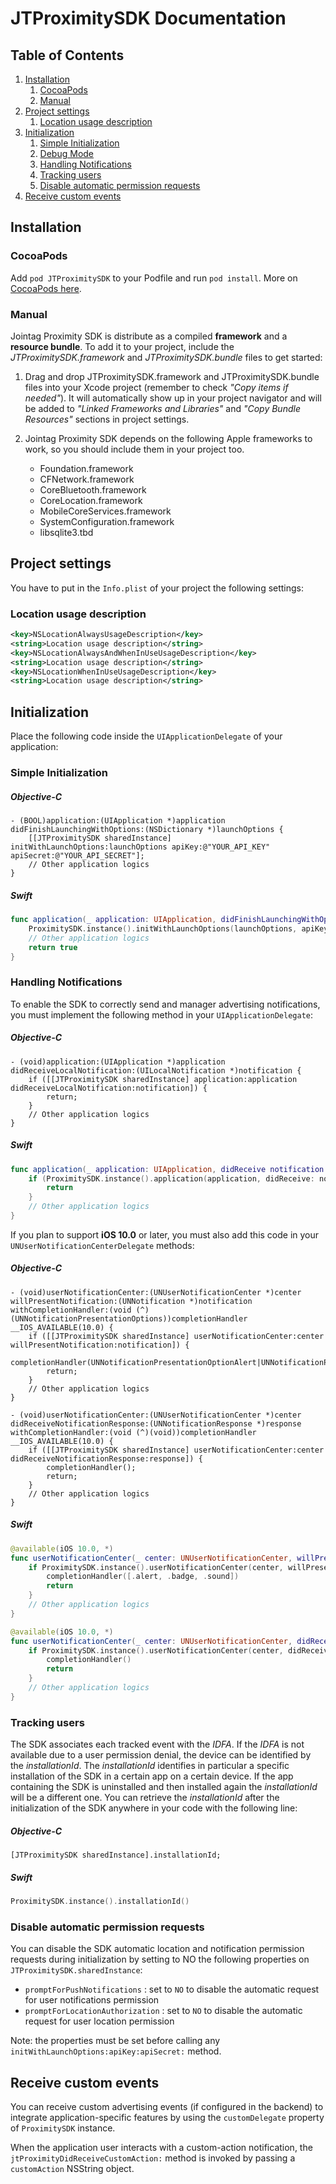 # JTProximitySDK Documentation

## Table of Contents

1. [Installation](#user-content-installation)
    1. [CocoaPods](#user-content-cocoapods)
    2. [Manual](#user-content-manual)
2. [Project settings](#user-content-project-settings)
    1. [Location usage description](#user-content-location-usage-description)
3. [Initialization](#user-content-initialization)
    1. [Simple Initialization](#user-content-simple-initialization)
    2. [Debug Mode](#user-content-debug-mode)
    3. [Handling Notifications](#user-content-handling-notifications)
    4. [Tracking users](#user-content-tracking-users)
    5. [Disable automatic permission requests](#user-content-disable-automatic-permission-requests)
4. [Receive custom events](#user-content-receive-custom-events)

## Installation

### CocoaPods

Add `pod JTProximitySDK` to your Podfile and run `pod install`. More on [CocoaPods here](https://cocoapods.org/).

### Manual

Jointag Proximity SDK is distribute as a compiled **framework** and a **resource bundle**. To add it to your project, include the *JTProximitySDK.framework* and *JTProximitySDK.bundle* files to get started:

1. Drag and drop JTProximitySDK.framework and JTProximitySDK.bundle files into your Xcode project (remember to check *"Copy items if needed"*). It will automatically show up in your project navigator and will be added to *"Linked Frameworks and Libraries"* and *"Copy Bundle Resources"* sections in project settings.

2. Jointag Proximity SDK depends on the following Apple frameworks to work, so you should include them in your project too.
    - Foundation.framework
    - CFNetwork.framework
    - CoreBluetooth.framework
    - CoreLocation.framework
    - MobileCoreServices.framework
    - SystemConfiguration.framework
    - libsqlite3.tbd

## Project settings
You have to put in the `Info.plist` of your project the following settings:

### Location usage description

```xml
<key>NSLocationAlwaysUsageDescription</key>
<string>Location usage description</string>
<key>NSLocationAlwaysAndWhenInUseUsageDescription</key>
<string>Location usage description</string>
<key>NSLocationWhenInUseUsageDescription</key>
<string>Location usage description</string>
```

## Initialization

Place the following code inside the `UIApplicationDelegate` of your application:

### Simple Initialization

##### Objective-C

```objc
- (BOOL)application:(UIApplication *)application didFinishLaunchingWithOptions:(NSDictionary *)launchOptions {
    [[JTProximitySDK sharedInstance] initWithLaunchOptions:launchOptions apiKey:@"YOUR_API_KEY" apiSecret:@"YOUR_API_SECRET"];
    // Other application logics
}
```
##### Swift

```swift
func application(_ application: UIApplication, didFinishLaunchingWithOptions launchOptions: [UIApplicationLaunchOptionsKey: Any]?) -> Bool {
    ProximitySDK.instance().initWithLaunchOptions(launchOptions, apiKey: "YOUR_API_KEY", apiSecret: "YOUR_API_SECRET")
    // Other application logics
    return true
}
```

### Handling Notifications

To enable the SDK to correctly send and manager advertising notifications, you must implement the following method in your `UIApplicationDelegate`:

##### Objective-C

```objc
- (void)application:(UIApplication *)application didReceiveLocalNotification:(UILocalNotification *)notification {
    if ([[JTProximitySDK sharedInstance] application:application didReceiveLocalNotification:notification]) {
        return;
    }
    // Other application logics
}
```

##### Swift

```swift
func application(_ application: UIApplication, didReceive notification: UILocalNotification) {
    if (ProximitySDK.instance().application(application, didReceive: notification)) {
        return
    }
    // Other application logics
}
```

If you plan to support **iOS 10.0** or later, you must also add this code in your `UNUserNotificationCenterDelegate` methods:

##### Objective-C

```objc
- (void)userNotificationCenter:(UNUserNotificationCenter *)center willPresentNotification:(UNNotification *)notification withCompletionHandler:(void (^)(UNNotificationPresentationOptions))completionHandler __IOS_AVAILABLE(10.0) {
    if ([[JTProximitySDK sharedInstance] userNotificationCenter:center willPresentNotification:notification]) {
        completionHandler(UNNotificationPresentationOptionAlert|UNNotificationPresentationOptionBadge|UNNotificationPresentationOptionSound);
        return;
    }
    // Other application logics
}

- (void)userNotificationCenter:(UNUserNotificationCenter *)center didReceiveNotificationResponse:(UNNotificationResponse *)response withCompletionHandler:(void (^)(void))completionHandler __IOS_AVAILABLE(10.0) {
    if ([[JTProximitySDK sharedInstance] userNotificationCenter:center didReceiveNotificationResponse:response]) {
        completionHandler();
        return;
    }
    // Other application logics
}
```

##### Swift

```swift
@available(iOS 10.0, *)
func userNotificationCenter(_ center: UNUserNotificationCenter, willPresent notification: UNNotification, withCompletionHandler completionHandler: @escaping (UNNotificationPresentationOptions) -> Void) {
    if ProximitySDK.instance().userNotificationCenter(center, willPresent: notification) {
        completionHandler([.alert, .badge, .sound])
        return
    }
    // Other application logics
}

@available(iOS 10.0, *)
func userNotificationCenter(_ center: UNUserNotificationCenter, didReceive response: UNNotificationResponse, withCompletionHandler completionHandler: @escaping () -> Void) {
    if ProximitySDK.instance().userNotificationCenter(center, didReceive: response) {
        completionHandler()
        return
    }
    // Other application logics
}
```

### Tracking users

The SDK associates each tracked event with the *IDFA*. If the *IDFA* is not available due to a user permission denial, the device can be identified by the *installationId*. The *installationId* identifies in particular a specific installation of the SDK in a certain app on a certain device. If the app containing the SDK is uninstalled and then installed again the *installationId* will be a different one. You can retrieve the *installationId* after the initialization of the SDK anywhere in your code with the following line:

##### Objective-C

```objc
[JTProximitySDK sharedInstance].installationId;
```

##### Swift

```swift
ProximitySDK.instance().installationId()
```

### Disable automatic permission requests

You can disable the SDK automatic location and notification permission requests during initialization by setting to NO the following properties on `JTProximitySDK.sharedInstance`:

- `promptForPushNotifications` : set to `NO` to disable the automatic request for user notifications permission
- `promptForLocationAuthorization` : set to `NO` to disable the automatic request for user location permission

Note: the properties must be set before calling any `initWithLaunchOptions:apiKey:apiSecret:` method.

## Receive custom events

You can receive custom advertising events (if configured in the backend) to integrate application-specific features by using the `customDelegate` property of `ProximitySDK` instance.

When the application user interacts with a custom-action notification, the `jtProximityDidReceiveCustomAction:` method is invoked by passing a `customAction` NSString object.
